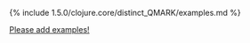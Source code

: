 {% include 1.5.0/clojure.core/distinct_QMARK/examples.md %}

[Please add examples!](https://github.com/arrdem/grimoire/edit/master/_includes/1.6.0/clojure.core/distinct_QMARK/examples.md)
